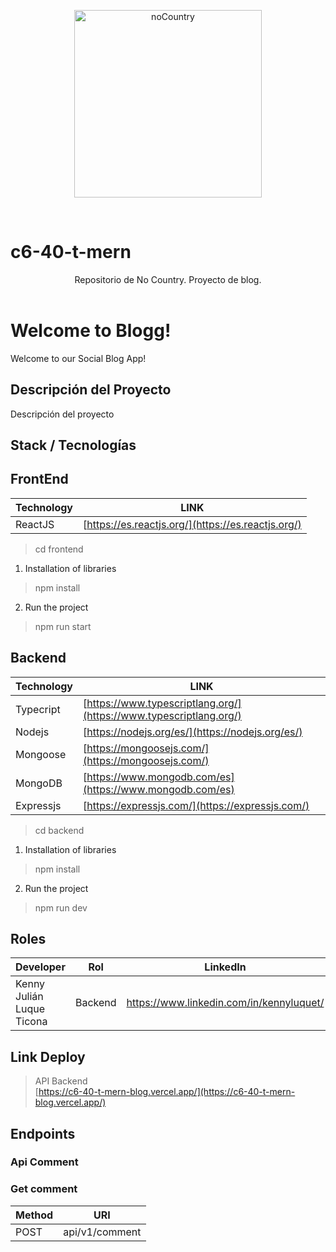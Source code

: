 <p align="center">
  <img src="https://user-images.githubusercontent.com/96850176/182723355-b0eaa185-c6be-408a-8cfb-46eb6e7c4ffc.png" width="300" alt="noCountry"/>
  </a>
</p>
<br />

# c6-40-t-mern
<header>Repositorio de No Country. Proyecto de blog.</header>

<h1>Welcome to Blogg!</h1>
<p>Welcome to our Social Blog App!</p>

## Descripción del Proyecto
<p>
  Descripción del proyecto
</p>

<!-- ## Installation
**Clone the Repository**
```
git clone https://github.com/No-Country/c6-40-t-mern
cd c6-40-t-mern
``` -->

## Stack / Tecnologías

<h2>FrontEnd</h2>

| Technology | LINK |
| ------ | ------ |
| ReactJS | [https://es.reactjs.org/](https://es.reactjs.org/) |

> cd frontend

1) Installation of libraries
> npm install

2) Run the project
> npm run start

<h2>Backend</h2>

| Technology | LINK |
| ------ | ------ |
| Typecript | [https://www.typescriptlang.org/](https://www.typescriptlang.org/) |
| Nodejs | [https://nodejs.org/es/](https://nodejs.org/es/) |
| Mongoose | [https://mongoosejs.com/](https://mongoosejs.com/) |
| MongoDB | [https://www.mongodb.com/es](https://www.mongodb.com/es) |
| Expressjs | [https://expressjs.com/](https://expressjs.com/) |


> cd backend

1) Installation of libraries
> npm install

2) Run the project
> npm run dev

## Roles

| Developer | Rol | LinkedIn | GitHub |
| ------- | ------ | ------ | ------ |
| Kenny Julián Luque Ticona | Backend | https://www.linkedin.com/in/kennyluquet/ | https://github.com/Kenny2397 |


## Link Deploy 
> API Backend <br>
[https://c6-40-t-mern-blog.vercel.app/](https://c6-40-t-mern-blog.vercel.app/)

## Endpoints

<h3>Api Comment</h3>
<h3>Get comment</h3>
<table>
    <thead>
        <tr>
            <th>Method</th><th>URI</th>
        </tr>
    </thead>
    <tbody>
        <tr>
            <td>POST</td><td>api/v1/comment</td>
        </tr>
    </tbody>
<table>
